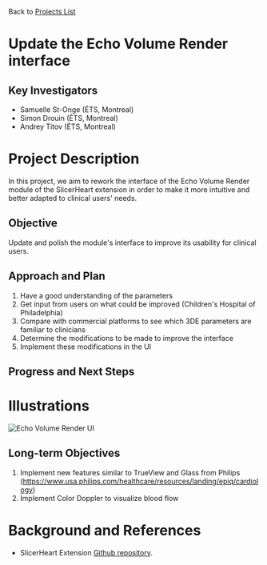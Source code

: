 Back to [Projects List](../../README.md#ProjectsList)

# Update the Echo Volume Render interface

## Key Investigators

- Samuelle St-Onge (ÉTS, Montreal)
- Simon Drouin (ÉTS, Montreal)
- Andrey Titov (ÉTS, Montreal)

# Project Description

<!-- Add a short paragraph describing the project. -->

In this project, we aim to rework the interface of the Echo Volume Render module of the SlicerHeart extension in order to make it more intuitive and better adapted to clinical users' needs. 

## Objective

<!-- Describe here WHAT you would like to achieve (what you will have as end result). -->

Update and polish the module's interface to improve its usability for clinical users. 

## Approach and Plan

<!-- Describe here HOW you would like to achieve the objectives stated above. -->

1. Have a good understanding of the parameters
1. Get input from users on what could be improved (Children's Hospital of Philadelphia)
1. Compare with commercial platforms to see which 3DE parameters are familiar to clinicians
1. Determine the modifications to be made to improve the interface 
1. Implement these modifications in the UI

## Progress and Next Steps

<!-- Update this section as you make progress, describing of what you have ACTUALLY DONE. If there are specific steps that you could not complete then you can describe them here, too. -->

# Illustrations
![Echo Volume Render UI](https://user-images.githubusercontent.com/57685132/149667633-524c8285-3f81-4c91-92c8-87b22a3d29c1.jpg)

## Long-term Objectives

1. Implement new features similar to TrueView and Glass from Philips (https://www.usa.philips.com/healthcare/resources/landing/epiq/cardiology)
1. Implement Color Doppler to visualize blood flow

# Background and References

- SlicerHeart Extension [Github repository](https://github.com/SlicerHeart/SlicerHeart.git).
<!-- If you developed any software, include link to the source code repository. If possible, also add links to sample data, and to any relevant publications. -->
